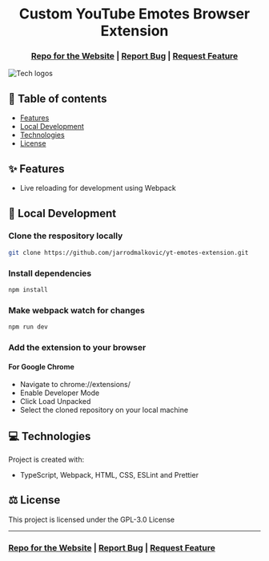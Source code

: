 <h1 align="center">Custom YouTube Emotes Browser Extension</h1>

<h3 align="center">
  <a href="https://github.com/jarrodmalkovic/yt-emotes-website">Repo for the Website</a> |
  <a href="https://github.com/jarrodmalkovic/yt-emotes-extension/issues">Report Bug</a> |
  <a href="https://github.com/jarrodmalkovic/yt-emotes-extension/issues">Request Feature</a> 
</h3>

![Tech logos](https://i.ibb.co/Svzq5n0/tech-info-yt-emotes-extension.png)

## 📝 Table of contents

- [Features](#-features)
- [Local Development](#-local-development)
- [Technologies](#-technologies)
- [License](#-license)

## ✨ Features

- Live reloading for development using Webpack

## 🚀 Local Development


### Clone the respository locally

```bash
git clone https://github.com/jarrodmalkovic/yt-emotes-extension.git
```

### Install dependencies


```bash
npm install
```

### Make webpack watch for changes

```bash
npm run dev
```

### Add the extension to your browser
#### For Google Chrome
- Navigate to chrome://extensions/ 
- Enable Developer Mode
- Click Load Unpacked
- Select the cloned repository on your local machine

## 💻 Technologies

Project is created with:

- TypeScript, Webpack, HTML, CSS, ESLint and Prettier

## ⚖️ License

This project is licensed under the GPL-3.0 License


<hr>

<h3>
  <a href="https://github.com/jarrodmalkovic/yt-emotes-website">Repo for the Website</a> |
  <a href="https://github.com/jarrodmalkovic/yt-emotes-extension/issues">Report Bug</a> |
  <a href="https://github.com/jarrodmalkovic/yt-emotes-extension/issues">Request Feature</a> 
</h3>
